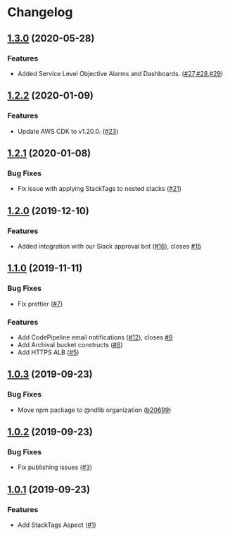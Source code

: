 # Changelog

## [1.3.0](https://github.com/ndlib/ndlib-cdk/compare/v1.2.2...v1.3.0) (2020-05-28)

### Features

- Added Service Level Objective Alarms and Dashboards. ([#27](https://github.com/ndlib/ndlib-cdk/pull/27),[#28](https://github.com/ndlib/ndlib-cdk/pull/28),[#29](https://github.com/ndlib/ndlib-cdk/pull/29))

## [1.2.2](https://github.com/ndlib/ndlib-cdk/compare/v1.2.1...v1.2.2) (2020-01-09)

### Features

- Update AWS CDK to v1.20.0. ([#23](https://github.com/ndlib/ndlib-cdk/pull/23))

## [1.2.1](https://github.com/ndlib/ndlib-cdk/compare/v1.2.0...v1.2.1) (2020-01-08)

### Bug Fixes

- Fix issue with applying StackTags to nested stacks ([#21](https://github.com/ndlib/ndlib-cdk/pull/21))

## [1.2.0](https://github.com/ndlib/ndlib-cdk/compare/v1.1.0...v1.2.0) (2019-12-10)

### Features

- Added integration with our Slack approval bot ([#16](https://github.com/ndlib/ndlib-cdk/pull/16)), closes [#15](https://github.com/ndlib/ndlib-cdk/issues/15)

## [1.1.0](https://github.com/ndlib/ndlib-cdk/compare/v1.0.3...v1.1.0) (2019-11-11)

### Bug Fixes

- Fix prettier ([#7](https://github.com/ndlib/ndlib-cdk/pull/7))

### Features

- Add CodePipeline email notifications ([#12](https://github.com/ndlib/ndlib-cdk/pull/12)), closes [#9](https://github.com/ndlib/ndlib-cdk/issues/9)
- Add Archival bucket constructs ([#8](https://github.com/ndlib/ndlib-cdk/pull/8))
- Add HTTPS ALB ([#5](https://github.com/ndlib/ndlib-cdk/pull/5))

## [1.0.3](https://github.com/ndlib/ndlib-cdk/compare/v1.0.2...v1.0.3) (2019-09-23)

### Bug Fixes

- Move npm package to @ndlib organization ([b20699](https://github.com/ndlib/ndlib-cdk/commit/b20699374a22b2424bfce961359034a635a05df7))

## [1.0.2](https://github.com/ndlib/ndlib-cdk/compare/v1.0.1...v1.0.2) (2019-09-23)

### Bug Fixes

- Fix publishing issues ([#3](https://github.com/ndlib/ndlib-cdk/pull/3))

## [1.0.1](https://github.com/ndlib/ndlib-cdk/compare/feb80590339abc48a582502704cd4ee108e2041c...v1.0.1) (2019-09-23)

### Features

- Add StackTags Aspect ([#1](https://github.com/ndlib/ndlib-cdk/pull/1))
